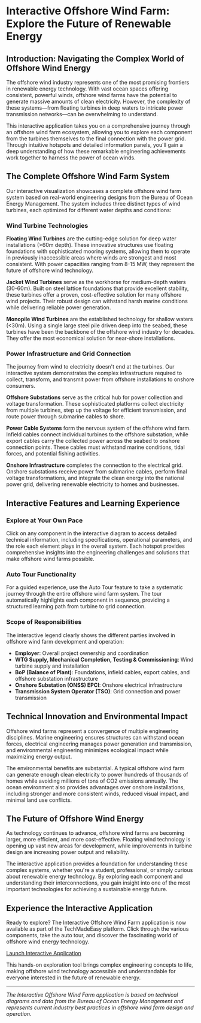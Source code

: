 # Interactive Offshore Wind Farm: Explore the Future of Renewable Energy

## Introduction: Navigating the Complex World of Offshore Wind Energy

The offshore wind industry represents one of the most promising frontiers in renewable energy technology. With vast ocean spaces offering consistent, powerful winds, offshore wind farms have the potential to generate massive amounts of clean electricity. However, the complexity of these systems—from floating turbines in deep waters to intricate power transmission networks—can be overwhelming to understand.

This interactive application takes you on a comprehensive journey through an offshore wind farm ecosystem, allowing you to explore each component from the turbines themselves to the final connection with the power grid. Through intuitive hotspots and detailed information panels, you'll gain a deep understanding of how these remarkable engineering achievements work together to harness the power of ocean winds.

## The Complete Offshore Wind Farm System

Our interactive visualization showcases a complete offshore wind farm system based on real-world engineering designs from the Bureau of Ocean Energy Management. The system includes three distinct types of wind turbines, each optimized for different water depths and conditions:

### Wind Turbine Technologies

**Floating Wind Turbines** are the cutting-edge solution for deep water installations (>60m depth). These innovative structures use floating foundations with sophisticated mooring systems, allowing them to operate in previously inaccessible areas where winds are strongest and most consistent. With power capacities ranging from 8-15 MW, they represent the future of offshore wind technology.

**Jacket Wind Turbines** serve as the workhorse for medium-depth waters (30-60m). Built on steel lattice foundations that provide excellent stability, these turbines offer a proven, cost-effective solution for many offshore wind projects. Their robust design can withstand harsh marine conditions while delivering reliable power generation.

**Monopile Wind Turbines** are the established technology for shallow waters (<30m). Using a single large steel pile driven deep into the seabed, these turbines have been the backbone of the offshore wind industry for decades. They offer the most economical solution for near-shore installations.

### Power Infrastructure and Grid Connection

The journey from wind to electricity doesn't end at the turbines. Our interactive system demonstrates the complex infrastructure required to collect, transform, and transmit power from offshore installations to onshore consumers.

**Offshore Substations** serve as the critical hub for power collection and voltage transformation. These sophisticated platforms collect electricity from multiple turbines, step up the voltage for efficient transmission, and route power through submarine cables to shore.

**Power Cable Systems** form the nervous system of the offshore wind farm. Infield cables connect individual turbines to the offshore substation, while export cables carry the collected power across the seabed to onshore connection points. These cables must withstand marine conditions, tidal forces, and potential fishing activities.

**Onshore Infrastructure** completes the connection to the electrical grid. Onshore substations receive power from submarine cables, perform final voltage transformations, and integrate the clean energy into the national power grid, delivering renewable electricity to homes and businesses.

## Interactive Features and Learning Experience

### Explore at Your Own Pace

Click on any component in the interactive diagram to access detailed technical information, including specifications, operational parameters, and the role each element plays in the overall system. Each hotspot provides comprehensive insights into the engineering challenges and solutions that make offshore wind farms possible.

### Auto Tour Functionality

For a guided experience, use the Auto Tour feature to take a systematic journey through the entire offshore wind farm system. The tour automatically highlights each component in sequence, providing a structured learning path from turbine to grid connection.

### Scope of Responsibilities

The interactive legend clearly shows the different parties involved in offshore wind farm development and operation:

- **Employer**: Overall project ownership and coordination
- **WTG Supply, Mechanical Completion, Testing & Commissioning**: Wind turbine supply and installation
- **BoP (Balance of Plant)**: Foundations, infield cables, export cables, and offshore substation infrastructure
- **Onshore Substation (ONSS) EPCI**: Onshore electrical infrastructure
- **Transmission System Operator (TSO)**: Grid connection and power transmission

## Technical Innovation and Environmental Impact

Offshore wind farms represent a convergence of multiple engineering disciplines. Marine engineering ensures structures can withstand ocean forces, electrical engineering manages power generation and transmission, and environmental engineering minimizes ecological impact while maximizing energy output.

The environmental benefits are substantial. A typical offshore wind farm can generate enough clean electricity to power hundreds of thousands of homes while avoiding millions of tons of CO2 emissions annually. The ocean environment also provides advantages over onshore installations, including stronger and more consistent winds, reduced visual impact, and minimal land use conflicts.

## The Future of Offshore Wind Energy

As technology continues to advance, offshore wind farms are becoming larger, more efficient, and more cost-effective. Floating wind technology is opening up vast new areas for development, while improvements in turbine design are increasing power output and reliability.

The interactive application provides a foundation for understanding these complex systems, whether you're a student, professional, or simply curious about renewable energy technology. By exploring each component and understanding their interconnections, you gain insight into one of the most important technologies for achieving a sustainable energy future.

## Experience the Interactive Application

Ready to explore? The Interactive Offshore Wind Farm application is now available as part of the TechMadeEasy platform. Click through the various components, take the auto tour, and discover the fascinating world of offshore wind energy technology.

[Launch Interactive Application](/offshore-wind-farm.html)

This hands-on exploration tool brings complex engineering concepts to life, making offshore wind technology accessible and understandable for everyone interested in the future of renewable energy.

---

*The Interactive Offshore Wind Farm application is based on technical diagrams and data from the Bureau of Ocean Energy Management and represents current industry best practices in offshore wind farm design and operation.*

